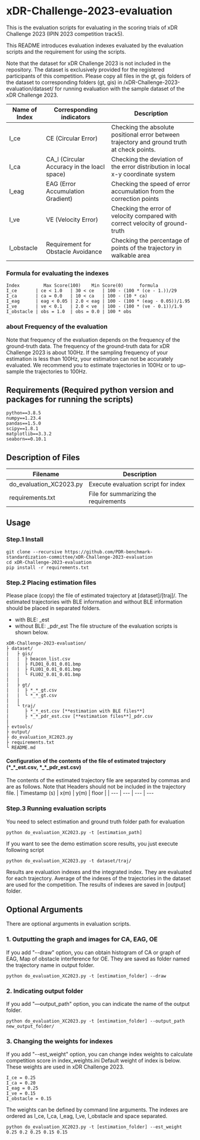 # xDR-Challenge-2023-evaluation
This is the evaluation scripts for evaluating in the scoring trials of xDR Challenge 2023 (IPIN 2023 competition track5).

This README introduces evaluation indexes evaluated by the evaluation scripts and the requirement for using the scripts. 

Note that the dataset for xDR Challenge 2023 is not included in the repository.
The dataset is exclusively provided for the registered participants of this competition.
Please copy all files in the gt, gis folders of the dataset to corresponding folders (gt, gis) in /xDR-Challenge-2023-evaluation/dataset/ for running evaluation with the sample dataset of the xDR Challenge 2023.

| **Name of Index** | **Corresponding indicators** | **Description** |
 ---       | ---                     |---
| I_ce        | CE (Circular Error)               　 | Checking the absolute positional error between trajectory and ground truth at check points.　         |
| I_ca        | CA_l (Circular Accuracy in the loacl space)        　     | Checking the deviation of the error distribution in local x-y coordinate system |
| I_eag       | EAG (Error Accumulation Gradient)  | Checking the speed of error accumulation from the correction points      |
| I_ve        | VE (Velocity Error)                 |Checking the error of velocity compared with correct velocity of ground-truth      |
| I_obstacle  | Requirement for Obstacle Avoidance | Checking the percentage of points of the trajectory in walkable area|

### Formula for evaluating the indexes
```
Index         Max Score(100)    Min Score(0)      formula
I_ce       | ce < 1.0   | 30 < ce   | 100 - (100 * (ce - 1.))/29
I_ca       | ca = 0.0   | 10 < ca   | 100 - (10 * ca)
I_eag      | eag < 0.05 | 2.0 < eag | 100 - (100 * (eag - 0.05))/1.95
I_ve       | ve < 0.1   | 2.0 < ve  | 100 - (100 * (ve - 0.1))/1.9
I_obstacle | obs = 1.0  | obs = 0.0 | 100 * obs
```

### about Frequency of the evaluation
Note that frequency of the evaluation depends on the frequency of the ground-truth data.
The frequency of the ground-truth data for xDR Challenge 2023 is about 100Hz.
If the sampling frequency of your estimation is less than 100Hz, your estimation can not be accurately evaluated.
We recommend you to estimate trajectories in 100Hz or to up-sample the trajectories to 100Hz. 

## Requirements (Required python version and packages for running the scripts)
```
python==3.8.5
numpy==1.23.4
pandas==1.5.0
scipy==1.8.1
matplotlib==3.3.2
seaborn==0.10.1
```

## Description of Files

| **Filename** | **Description** |
 ---            |---
| do_evaluation_XC2023.py | Execute evaluation script for index |
| requirements.txt        | File for summarizing the requirements|
<!--
| **evtools**             |--- elemental scripts called by do_evaluation_XC2023.py
| bitmap_tools.py         | Scripts for using bitmap|
| EV_converter.py         | Script of calculating index by using evaluation indicators standardized by PDRBMS|
| evaluate_CA.py          | Evaluation scripts for CA|
| evaluate_CE.py          | Evaluation scripts for CE |
| evaluate_ CE.py         | Evaluation scripts for CE |
| evaluate_OE.py          | Evaluation scripts for OE |
| evaluate_VE.py          | Evaluation scripts for VE |
-->
## Usage
### Step.1  Install
```
git clone --recursive https://github.com/PDR-benchmark-standardization-committee/xDR-Challenge-2023-evaluation
cd xDR-Challenge-2023-evaluation
pip install -r requirements.txt
```

### Step.2 Placing estimation files
Please place (copy) the file of estimated trajectory at [dataset]/[traj]/.
The estimated trajectories with BLE information and without BLE information should be placed in separated folders.
-	with BLE: _est
-	without BLE: _pdr_est
The file structure of the evaluation scripts is shown below.
```
xDR-Challenge-2023-evaluation/
├ dataset/
|   ├ gis/
|   |  ├ beacon_list.csv
|   |  ├ FLD01_0.01_0.01.bmp
|   |  ├ FLU01_0.01_0.01.bmp
|   |  └ FLU02_0.01_0.01.bmp
|   |
|   ├ gt/
|   |  ├ *_*_gt.csv
|   |  └ *_*_gt.csv
|   |
|   └ traj/
|      ├ *_*_est.csv [**estimation with BLE files**]
|      ├ *_*_pdr_est.csv [**estimation files**]_pdr.csv
|
├ evtools/
├ output/
├ do_evaluation_XC2023.py
├ requirements.txt
└ README.md
```

#### Configuration of the contents of the file of estimated trajectory (\*\_\*\_est.csv, \*\_\*\_pdr_est.csv)
The contents of the estimated trajectory file are separated by commas and are as follows.
Note that Headers should not be included in the trajectory file.
| Timestamp (s) | x(m) | y(m) | floor |
| ---      | ---  | ---  | ---   

### Step.3 Running evaluation scripts
You need to select estimation and ground truth folder path for evaluation
```
python do_evaluation_XC2023.py -t [estimation_path]
```
If you want to see the demo estimation score results, you just execute following script
```
python do_evaluation_XC2023.py -t dataset/traj/
```

Results are evaluation indexes and the integrated index. They are evaluated for each trajectory. Average of the indexes of the trajectories in the dataset are used for the competition. The results of indexes are saved in [output] folder.

## Optional Arguments
There are optional arguments in evaluation scripts.

### 1. Outputting the graph and images for CA, EAG, OE
If you add "--draw" option, you can obtain histogram of CA or graph of EAG, Map of obstacle interference for OE. They are saved as folder named the trajectory name in output folder.
```
python do_evaluation_XC2023.py -t [estimation_folder] --draw
```

### 2. Indicating output folder 
If you add "—output_path" option, you can indicate the name of the output folder.
```
python do_evaluation_XC2023.py -t [estimation_folder] --output_path new_output_folder/
```

### 3. Changing the weights for indexes
If you add "--est_weight" option, you can change index weights to calculate competition score in index_weights.ini
Default weight of index is below. These weights are used in xDR Challenge 2023.
```
I_ce = 0.25
I_ca = 0.20
I_eag = 0.25
I_ve = 0.15
I_obstacle = 0.15
```
The weights can be defined by command line arguments.
The indexes are ordered as I_ce, I_ca, I_eag, I_ve, I_obstacle and space separated.
```
python do_evaluation_XC2023.py -t [estimation_folder] --est_weight 0.25 0.2 0.25 0.15 0.15
```
